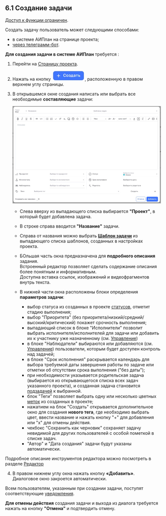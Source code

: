 ## 6.1 Создание задачи

[Доступ к функции ограничен](../../../9_roles_&_access/9.2_access.md).

Создать задачу пользователь может следующими способами:

- в системе АИПлан на странице проекта;
- [через телеграмм-бот](6.1.1_create_bot.md).

**Для создания задачи в системе АИПлан** требуется :

1. Перейти на [Страницу проекта](../../5_project/5.4_tasks_table.md).

2. Нажать на кнопку ![плюс](/imgs/плюс.jpg), расположенную в правом верхнем углу страницы.

3. В открывшемся окне создания написать или выбрать все необходимые **составляющие** задачи:

   ![6.1](/imgs/6.1.jpg)

   - Слева вверху из выпадающего списка выбирается **"Проект"**, в который будет добавлена задача.  
  
   - В строке справа вводится **"Название"** задачи.  

   - Справа от названия можно выбрать [**Шаблон задачи**](../../5_project/5.2_settings/5.2.6_task_template.md) из выпадающего списка шаблонов, созданных в настройках проекта.
  
   - БОльшая часть окна предназначена для **подробного описания** задания.  
     Встроенный редактор позволяет сделать содержание описания более понятным и информативным.  
     Доступна вставка ссылок, изображений и видеофрагментов внутрь текста.  
  
   - В нижней части окна расположены блоки определения **параметров задачи**:  
     - выбор статуса из созданных в проекте [статусов](../../5_project/5.2_setting/5.2.2_states/5.2.2_states.md), отметит стадию выполнения;  
     - выбор "Приоритета" (без приоритета/низкий/средний/высокий/критический) покажет срочность выполнения;  
     - выпадающий список в блоке "Исполнители" позволит выбрать исполнителя/исполнителей для задачи или добавить их к участнику уже назначенному  (см. [Управление](../../5_project/5.3_members/5.3.3_control.md))  
     - в блоке "Наблюдатели" выбираются или добавляются (см. [Управление](../../5_project/5.3_members/5.3.3_control.md)) пользователи, которым будет доступен контроль над задачей;  
     - в блоке "Срок исполнения" раскрывается календарь для выбора требуемой даты завершения работы по задаче или отметки об отсутствии срока выполнения ("без даты");
     - при необходимости указывается родительская задача (выбирается из открывающегося списка всех задач указанного проекта), и созданная задача становится [подзадачей](6.3_sub-task.md) к выбранной.
     - блок "Теги" позволяет выбрать одну или несколько цветных [меток](../../5_project/5.2_setting/5.2.3_tags/5.2.3_tags.md) из созданных в проекте;  
     - нажатием на блок "Создать" открывается дополнительное окно для создания **нового тега**, где необходимо выбрать цвет, ввести название и нажать кнопку "+" для добавления или "х" для отмены действия.
     - чекбокс "Сохранить как черновик" сохраняет задачу невидимой для других пользователей с особой пометкой в списке задач. 
     - "Автор" и "Дата создания" задачи будут указаны автоматически.

Подробное описание инструментов редактора можно посмотреть в разделе [Редактор](../../10_general_operations/10.4_editor.md)

4. В правом нижнем углу окна нажать кнопку **«Добавить»**. Диалоговое окно закроется автоматически.  

Всем пользователям, указанным при создании задачи, поступят соответствующие [уведомления](6.4_notice.md).

**Для отмены действия** создания задачи и выхода из диалога требуется нажать на кнопку **"Отмена"** и подтвердить отмену.  

